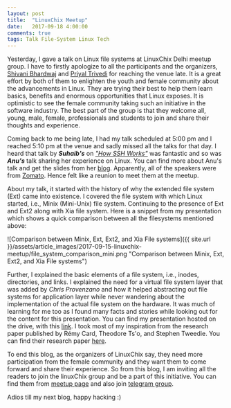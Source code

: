 ```yaml
---
layout: post
title:  "LinuxChix Meetup"
date:   2017-09-18 4:00:00
comments: true
tags: Talk File-System Linux Tech
---
```


Yesterday, I gave a talk on Linux file systems at LinuxChix Delhi meetup group. I have to firstly apologize to all the participants and the organizers, [Shivani Bhardwaj](https://about.me/shivani.bhardwaj) and [Priyal Trivedi](https://github.com/Priyal-Trivedi) for reaching the venue late. It is a great effort by both of them to enlighten the youth and female community about the advancements in Linux. They are trying their best to help them learn basics, benefits and enormous opportunities that Linux exposes. It is optimistic to see the female community taking such an initiative in the software industry. The best part of the group is that they welcome all, young, male, female, professionals and students to join and share their thoughts and experience.

Coming back to me being late, I had my talk scheduled at 5:00 pm and I reached 5:10 pm at the venue and sadly missed all the talks for that day. I heard that talk by **_Suhaib's_** on [*"How SSH Works"*](https://drive.google.com/file/d/0B52KsQVy2Z4TZ1dxdVdrck9Eanc/view) was fantastic and so was **_Anu's_** talk sharing her experience on Linux. You can find more about Anu's talk and get the slides from her [blog](http://anu-mittal.blogspot.in/2017/09/linuxchix-meet-up-experience.html). Apparently, all
of the speakers were from [Zomato](https://zomato.com). Hence felt like a reunion to meet them at the meetup.

About my talk, it started with the history of why the extended file system (Ext) came into existence. I covered the file system with which Linux started, i.e., Minix (Mini-Unix) file system. Continuing to the presence of Ext and Ext2 along with Xia file system. Here is a snippet from my presentation which shows a quick comparison between all the filesystems mentioned above:

![Comparison between Minix, Ext, Ext2, and Xia File systems]({{ site.url }}/assets/article_images/2017-09-15-linuxchix-meetup/file_system_comparison_mini.png "Comparison between Minix, Ext, Ext2, and Xia File systems")

Further, I explained the basic elements of a file system, i.e., inodes, directories, and links. I explained the need for a virtual file system layer that was added by _Chris Provenzano_ and how it helped abstracting out file systems for application layer while never wandering about the implementation of the actual file system on the hardware. It was much of learning for me too as I found many facts and stories while looking out for the content for this presentation. You can find my presentation
hosted on the drive, with this [link](https://docs.google.com/presentation/d/1KfvcYccbXzVP5F8Oh6a1zVi9GpA6zWO14NVbdpuPBVw/edit?usp=sharing). I took most of my inspiration from the research paper published by Rémy Card, Theodore Ts'o, and Stephen Tweedie. You can find their research paper [here](http://e2fsprogs.sourceforge.net/ext2intro.html).

To end this blog, as the organizers of LinuxChix say, they need more participation from the female community and they want them to come forward and share their experience. So from this blog, I am inviting all the readers to join the linuxChix group and be a part of this initiative. You can find them from [meetup page](https://www.meetup.com/LinuxChix-India-Meetup/) and also join [telegram group](https://t.me/joinchat/BzYbR0NlHezSUou42Q78JQ).

Adios till my next blog, happy hacking :)
